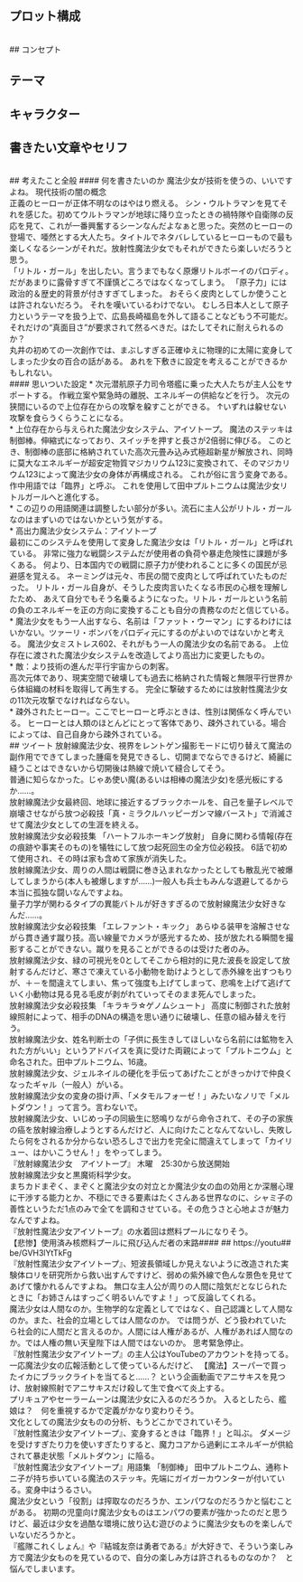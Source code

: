 ﻿## プロット構成
<br>## コンセプト
## テーマ
## キャラクター
## 書きたい文章やセリフ
<br>
## 考えたこと全般
#### 何を書きたいのか
魔法少女が技術を使うの、いいですよね。
現代技術の闇の概念
<br>正義のヒーローが正体不明なのはやはり燃える。
シン・ウルトラマンを見てそれを感じた。初めてウルトラマンが地球に降り立ったときの禍特隊や自衛隊の反応を見て、これが一番興奮するシーンなんだよなぁと思った。突然のヒーローの登場で、唖然とする大人たち。タイトルでネタバレしているヒーローもので最も楽しくなるシーンがそれだ。放射性魔法少女でもそれができたら楽しいだろうと思う。
<br>「リトル・ガール」を出したい。言うまでもなく原爆リトルボーイのパロディ。
だがあまりに露骨すぎて不謹慎どころではなくなってしまう。
「原子力」には政治的＆歴史的背景が付きすぎてしまった。
おそらく皮肉としてしか使うことは許されないだろう。
それを嘆いているわけでない。
むしろ日本人として原子力というテーマを扱う上で、広島長崎福島を外して語ることなどもう不可能だ。
それだけの“真面目さ”が要求されて然るべきだ。はたしてそれに耐えられるのか？
<br>丸井の初めての一次創作では、まぶしすぎる正確ゆえに物理的に太陽に変身してしまった少女の百合の話がある。
あれを下敷きに設定を考えることができるかもしれない。
<br>
#### 思いついた設定
* 次元潜航原子力司令塔艦に乗った大人たちが主人公をサポートする。
作戦立案や緊急時の離脱、エネルギーの供給などを行う。
次元の狭間にいるので上位存在からの攻撃を躱すことができる。
↑いずれは躱せない攻撃を食らうくらうことになる。
<br>* 上位存在から与えられた魔法少女システム、アイソトープ。
魔法のステッキは制御棒。伸縮式になっており、スイッチを押すと長さが2倍弱に伸びる。
このとき、制御棒の底部に格納されていた高次元畳み込み式極超新星が解放され、同時に莫大なエネルギーが超安定物質マジカリウム123に変換されて、そのマジカリウム123によって魔法少女の身体が再構成される。
これが俗に言う変身である。作中用語では「臨界」と呼ぶ。
これを使用して田中プルトニウムは魔法少女リトルガールへと進化する。
<br>* この辺りの用語関連は調整したい部分が多い。流石に主人公がリトル・ガールなのはまずいのではないかという気がする。
<br>* 高出力魔法少女システム：アイソトープ<br>
最初にこのシステムを使用して変身した魔法少女は「リトル・ガール」と呼ばれている。
非常に強力な戦闘システムだが使用者の負荷や暴走危険性に課題が多くある。
何より、日本国内での戦闘に原子力が使われることに多くの国民が忌避感を覚える。
ネーミングは元々、市民の間で皮肉として呼ばれていたものだった。
リトル・ガール自身が、そうした皮肉言いたくなる市民の心根を理解したため、
あえて自分でもそう名乗るようになった。リトル・ガールという名前の負のエネルギーを正の方向に変換することも自分の責務なのだと信じている。
<br>* 魔法少女をもう一人出すなら、名前は「ファット・ウーマン」にするわけにはいかない。ツァーリ・ボンバをパロディ元にするのがよいのではないかと考える。
魔法少女ミストレス602、それがもう一人の魔法少女の名前である。
上位存在に渡された魔法少女システムを改造してより高出力に変更したもの。
<br>* 敵：より技術の進んだ平行宇宙からの刺客。<br>
	高次元体であり、現実空間で破壊しても過去に格納された情報と無限平行世界から体組織の材料を取得して再生する。
	完全に撃破するためには放射性魔法少女の11次元攻撃でなければならない。
<br>* 疎外されたヒーロー。ここでヒーローと呼ぶときは、性別は関係なく呼んでいる。
ヒーローとは人類のほとんどにとって客体であり、疎外されている。場合によっては、自己自身から疎外されている。
<br>## ツイート
放射線魔法少女、視界をレントゲン撮影モードに切り替えて魔法の副作用でできてしまった腫瘍を発見できるし、切開までならできるけど、綺麗に縫うことはできないから切開後は熱線で焼いて縫合してそう。
<br>普通に知らなかった。じゃあ使い魔(あるいは相棒の魔法少女)を感光板にするか……。
<br>放射線魔法少女最終回、地球に接近するブラックホールを、自己を量子レベルで崩壊させながら放つ必殺技「真・ミラクルハッピーガンマ線バースト」で消滅させて魔法少女としての生涯を終える。
<br>放射線魔法少女必殺技集
「ハートフルホーキング放射」
自身に関わる情報(存在の痕跡や事実そのもの)を犠牲にして放つ起死回生の全方位必殺技。
6話で初めて使用され、その時は家も含めて家族が消失した。
<br>放射線魔法少女、周りの人間は戦闘に巻き込まれなかったとしても散乱光で被爆してしまうから(本人も被爆しますが……)一般人も兵士もみんな退避してるから本当に孤独な闘いなんですよね。
<br>量子力学が関わるタイプの異能バトルが好きすぎるので放射線魔法少女好きなんだ……。
<br>放射線魔法少女必殺技集
「エレファント・キック」
あらゆる装甲を溶解させながら貫き通す蹴り技。高い線量でカメラが感光するため、技が放たれる瞬間を撮影することができない。蹴りを見ることができるのは受けた者のみ。
<br>放射線魔法少女、緑の可視光を0としてそこから相対的に見た波長を設定して放射するんだけど、寒さで凍えている小動物を助けようとして赤外線を出すつもりが、＋－を間違えてしまい、焦って強度も上げてしまって、悲鳴を上げて逃げていく小動物は見る見る毛皮が剥がれていってそのまま死んでしまった。
<br>放射線魔法少女必殺技集
「キラキラ☆ゲノムシュート」
高度に制御された放射線照射によって、相手のDNAの構造を思い通りに破壊し、任意の組み替えを行う。
<br>放射線魔法少女、姓名判断士の「子供に長生きしてほしいなら名前には鉱物を入れた方がいい」というアドバイスを真に受けた両親によって「プルトニウム」と命名された。田中プルトニウム、16歳。
<br>放射線魔法少女、ジェルネイルの硬化を手伝ってあげたことがきっかけで仲良くなったギャル（一般人）がいる。
<br>放射線魔法少女の変身の掛け声、「メタモルフォーゼ！」みたいなノリで「メルトダウン！」って言う。言わないで。
<br>放射線魔法少女、いじめっ子の同級生に怒鳴りながら命令されて、その子の家族の癌を放射線治療しようとするんだけど、人に向けたことなんてないし、失敗したら何をされるか分からない恐ろしさで出力を完全に間違えてしまって「カイリュー、はかいこうせん！」をやってしまう。
<br>『放射線魔法少女　アイソトープ』
木曜　25:30から放送開始
<br>放射線魔法少女と黒魔術科学少女。
<br>まちカドまぞく、まぞくと魔法少女の対立とか魔法少女の血の効用とか深層心理に干渉する能力とか、不穏にできる要素はたくさんある世界なのに、シャミ子の善性というただ1点のみで全てを調和させている。その危うさと心地よさが魅力なんですよね。
<br>『放射性魔法少女アイソトープ』の水着回は燃料プールになりそう。
<br>【悲惨】使用済み核燃料プールに飛び込んだ者の末路#### ## 
https://youtu## be/GVH3lYtTkFg
<br>『放射性魔法少女アイソトープ』、短波長領域しか見えないように改造された実験体ロリを研究所から救い出すんですけど、弱めの紫外線で色んな景色を見せてあげて懐かれるんですよね。
無口な主人公が周りの人間に陰気だとなじられたときに「お姉さんはすっごく明るいんですよ！」って反論してくれる。
<br>魔法少女は人間なのか。生物学的な定義としてではなく、自己認識として人間なのか。また、社会的立場としては人間なのか。
では問うが、どう扱われていたら社会的に人間だと言えるのか。人間には人権があるが、人権があれば人間なのか。では人権の無い天皇陛下は人間ではないのか。
思考緊急停止。
<br>『放射性魔法少女アイソトープ』の主人公はYouTubeのアカウントを持ってる。一応魔法少女の広報活動として使っているんだけど、
【魔法】スーパーで買ったイカにブラックライトを当てると……？
という企画動画でアニサキスを見つけ、放射線照射でアニサキスだけ殺して生で食べて炎上する。
<br>プリキュアやセーラームーンは魔法少女に入るのだろうか。
入るとしたら、艦娘は？　何を重視するかで定義がかなり変わりそう。
<br>文化としての魔法少女ものの分析、もうどこかでされていそう。
<br>『放射性魔法少女アイソトープ』、変身するときは「臨界！」と叫ぶ。
ダメージを受けすぎたり力を使いすぎたりすると、魔力コアから過剰にエネルギーが供給されて暴走状態「メルトダウン」に陥る。
<br>『放射性魔法少女アイソトープ』用語集
「制御棒」
田中プルトニウム、通称トニ子が持ち歩いている魔法のステッキ。先端にガイガーカウンターが付いている。変身中はうるさい。
<br>魔法少女という「役割」は搾取なのだろうか、エンパワなのだろうかと悩むことがある。
初期の児童向け魔法少女ものはエンパワの要素が強かったのだと思うけど、最近は少女を過酷な環境に放り込む遊びのように魔法少女ものを楽しんでいないだろうかと。
<br>『艦隊これくしょん』や『結城友奈は勇者である』が大好きで、そういう楽しみ方で魔法少女ものを見ているので、自分の楽しみ方は許されるものなのか？　と悩んでしまいます。
<br>
